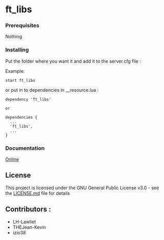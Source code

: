 # ft_libs

### Prerequisites

Nothing

### Installing

Put the folder where you want it and add it to the server.cfg file :

Example:

```
start ft_libs
```

or put in to dependencies in __resource.lua :

```
dependency 'ft_libs'

or

dependencies {
  ...
  'ft_libs',
  ...
}

```

### Documentation

[Online](https://fivemtools-libs.readme.io/v1.1/)

## License

This project is licensed under the GNU General Public License v3.0 - see the [LICENSE.md](LICENSE.md) file for details

## Contributors :

- LH-Lawliet
- THEJean-Kevin
- izio38
